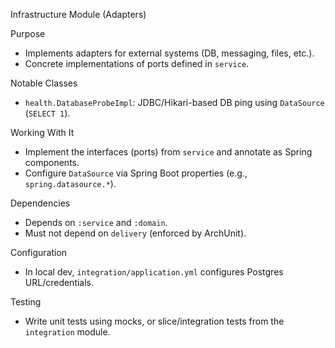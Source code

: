 Infrastructure Module (Adapters)

Purpose

- Implements adapters for external systems (DB, messaging, files, etc.).
- Concrete implementations of ports defined in `service`.

Notable Classes

- `health.DatabaseProbeImpl`: JDBC/Hikari-based DB ping using `DataSource` (`SELECT 1`).

Working With It

- Implement the interfaces (ports) from `service` and annotate as Spring components.
- Configure `DataSource` via Spring Boot properties (e.g., `spring.datasource.*`).

Dependencies

- Depends on `:service` and `:domain`.
- Must not depend on `delivery` (enforced by ArchUnit).

Configuration

- In local dev, `integration/application.yml` configures Postgres URL/credentials.

Testing

- Write unit tests using mocks, or slice/integration tests from the `integration` module.

